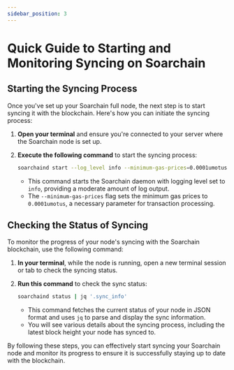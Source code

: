 ```yaml
---
sidebar_position: 3
---
```


# Quick Guide to Starting and Monitoring Syncing on Soarchain

## Starting the Syncing Process

Once you've set up your Soarchain full node, the next step is to start syncing it with the blockchain. Here's how you can initiate the syncing process:

1. **Open your terminal** and ensure you're connected to your server where the Soarchain node is set up.

2. **Execute the following command** to start the syncing process:

    ```bash
    soarchaind start --log_level info --minimum-gas-prices=0.0001umotus
    ```

    - This command starts the Soarchain daemon with logging level set to `info`, providing a moderate amount of log output.
    - The `--minimum-gas-prices` flag sets the minimum gas prices to `0.0001umotus`, a necessary parameter for transaction processing.

## Checking the Status of Syncing

To monitor the progress of your node's syncing with the Soarchain blockchain, use the following command:

1. **In your terminal**, while the node is running, open a new terminal session or tab to check the syncing status.

2. **Run this command** to check the sync status:

    ```bash
    soarchaind status | jq '.sync_info'
    ```

    - This command fetches the current status of your node in JSON format and uses `jq` to parse and display the sync information.
    - You will see various details about the syncing process, including the latest block height your node has synced to.

By following these steps, you can effectively start syncing your Soarchain node and monitor its progress to ensure it is successfully staying up to date with the blockchain.